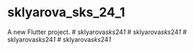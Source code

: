 # sklyarova_sks_24_1

A new Flutter project.
#   s k l y a r o v a _ s k s _ 2 4 _ 1 _  
 #   s k l y a r o v a _ s k s _ 2 4 _ 1 _  
 #   s k l y a r o v a _ s k s _ 2 4 _ 1 _  
 #   s k l y a r o v a _ s k s _ 2 4 _ 1 _  
 
